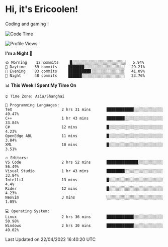 # Hi, it's Ericoolen!
Coding and gaming！

<!--START_SECTION:waka-->
![Code Time](http://img.shields.io/badge/Code%20Time-212%20hrs%204%20mins-blue)

![Profile Views](http://img.shields.io/badge/Profile%20Views-2-blue)

**I'm a Night 🦉** 

```text
🌞 Morning    12 commits     █░░░░░░░░░░░░░░░░░░░░░░░░   5.94% 
🌆 Daytime    59 commits     ███████░░░░░░░░░░░░░░░░░░   29.21% 
🌃 Evening    83 commits     ██████████░░░░░░░░░░░░░░░   41.09% 
🌙 Night      48 commits     ██████░░░░░░░░░░░░░░░░░░░   23.76%

```


📊 **This Week I Spent My Time On** 

```text
⌚︎ Time Zone: Asia/Shanghai

💬 Programming Languages: 
TeX                      2 hrs 31 mins       ████████████░░░░░░░░░░░░░   49.47% 
C++                      1 hr 43 mins        ████████░░░░░░░░░░░░░░░░░   33.84% 
C#                       12 mins             █░░░░░░░░░░░░░░░░░░░░░░░░   4.23% 
OpenEdge ABL             11 mins             █░░░░░░░░░░░░░░░░░░░░░░░░   3.84% 
XML                      10 mins             █░░░░░░░░░░░░░░░░░░░░░░░░   3.51%

🔥 Editors: 
VS Code                  2 hrs 52 mins       ██████████████░░░░░░░░░░░   56.49% 
Visual Studio            1 hr 43 mins        ████████░░░░░░░░░░░░░░░░░   33.84% 
IntelliJ                 13 mins             █░░░░░░░░░░░░░░░░░░░░░░░░   4.4% 
Rider                    12 mins             █░░░░░░░░░░░░░░░░░░░░░░░░   4.23% 
Neovim                   3 mins              ░░░░░░░░░░░░░░░░░░░░░░░░░   1.05%

💻 Operating System: 
Linux                    2 hrs 36 mins       ████████████░░░░░░░░░░░░░   50.98% 
Windows                  2 hrs 30 mins       ████████████░░░░░░░░░░░░░   49.02%

```


 Last Updated on 22/04/2022 16:40:20 UTC
<!--END_SECTION:waka-->

